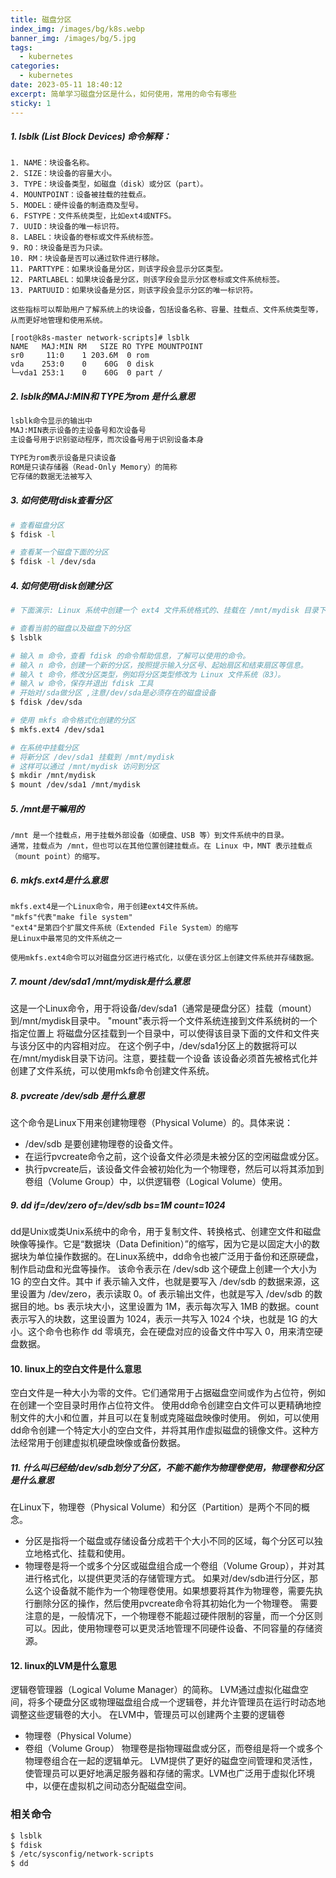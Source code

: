 ```yaml
---
title: 磁盘分区
index_img: /images/bg/k8s.webp
banner_img: /images/bg/5.jpg
tags:
  - kubernetes
categories:
  - kubernetes
date: 2023-05-11 18:40:12
excerpt: 简单学习磁盘分区是什么，如何使用，常用的命令有哪些
sticky: 1
---
```



##### 1. lsblk (List Block Devices) 命令解释：

```
1. NAME：块设备名称。
2. SIZE：块设备的容量大小。
3. TYPE：块设备类型，如磁盘（disk）或分区（part）。
4. MOUNTPOINT：设备被挂载的挂载点。
5. MODEL：硬件设备的制造商及型号。
6. FSTYPE：文件系统类型，比如ext4或NTFS。
7. UUID：块设备的唯一标识符。
8. LABEL：块设备的卷标或文件系统标签。
9. RO：块设备是否为只读。
10. RM：块设备是否可以通过软件进行移除。
11. PARTTYPE：如果块设备是分区，则该字段会显示分区类型。
12. PARTLABEL：如果块设备是分区，则该字段会显示分区卷标或文件系统标签。
13. PARTUUID：如果块设备是分区，则该字段会显示分区的唯一标识符。

这些指标可以帮助用户了解系统上的块设备，包括设备名称、容量、挂载点、文件系统类型等，从而更好地管理和使用系统。

[root@k8s-master network-scripts]# lsblk
NAME   MAJ:MIN RM   SIZE RO TYPE MOUNTPOINT
sr0     11:0    1 203.6M  0 rom  
vda    253:0    0    60G  0 disk 
└─vda1 253:1    0    60G  0 part /
```

##### 2. lsblk的MAJ:MIN和 TYPE为rom 是什么意思

``` txt
lsblk命令显示的输出中
MAJ:MIN表示设备的主设备号和次设备号
主设备号用于识别驱动程序，而次设备号用于识别设备本身

TYPE为rom表示设备是只读设备
ROM是只读存储器（Read-Only Memory）的简称
它存储的数据无法被写入
```

##### 3. 如何使用fdisk查看分区

``` bash
# 查看磁盘分区
$ fdisk -l

# 查看某一个磁盘下面的分区
$ fdisk -l /dev/sda
```

##### 4. 如何使用fdisk创建分区

``` bash
# 下面演示: Linux 系统中创建一个 ext4 文件系统格式的、挂载在 /mnt/mydisk 目录下的分区了

# 查看当前的磁盘以及磁盘下的分区
$ lsblk

# 输入 m 命令，查看 fdisk 的命令帮助信息，了解可以使用的命令。
# 输入 n 命令，创建一个新的分区，按照提示输入分区号、起始扇区和结束扇区等信息。
# 输入 t 命令，修改分区类型，例如将分区类型修改为 Linux 文件系统（83）。
# 输入 w 命令，保存并退出 fdisk 工具
# 开始对/sda做分区 ,注意/dev/sda是必须存在的磁盘设备
$ fdisk /dev/sda

# 使用 mkfs 命令格式化创建的分区
$ mkfs.ext4 /dev/sda1

# 在系统中挂载分区
# 将新分区 /dev/sda1 挂载到 /mnt/mydisk
# 这样可以通过 /mnt/mydisk 访问到分区
$ mkdir /mnt/mydisk
$ mount /dev/sda1 /mnt/mydisk
```

##### 5. /mnt是干嘛用的

```
/mnt 是一个挂载点，用于挂载外部设备（如硬盘、USB 等）到文件系统中的目录。
通常，挂载点为 /mnt，但也可以在其他位置创建挂载点。在 Linux 中，MNT 表示挂载点（mount point）的缩写。
```

##### 6. mkfs.ext4是什么意思

``` 
mkfs.ext4是一个Linux命令，用于创建ext4文件系统。
"mkfs"代表"make file system"
"ext4"是第四个扩展文件系统（Extended File System）的缩写
是Linux中最常见的文件系统之一

使用mkfs.ext4命令可以对磁盘分区进行格式化，以便在该分区上创建文件系统并存储数据。
```


##### 7. mount /dev/sda1 /mnt/mydisk是什么意思

这是一个Linux命令，用于将设备/dev/sda1（通常是硬盘分区）挂载（mount）到/mnt/mydisk目录中。
"mount"表示将一个文件系统连接到文件系统树的一个指定位置上
将磁盘分区挂载到一个目录中，可以使得该目录下面的文件和文件夹与该分区中的内容相对应。
在这个例子中，/dev/sda1分区上的数据将可以在/mnt/mydisk目录下访问。注意，要挂载一个设备
该设备必须首先被格式化并创建了文件系统，可以使用mkfs命令创建文件系统。


##### 8. pvcreate /dev/sdb 是什么意思

这个命令是Linux下用来创建物理卷（Physical Volume）的。具体来说：

- /dev/sdb 是要创建物理卷的设备文件。
- 在运行pvcreate命令之前，这个设备文件必须是未被分区的空闲磁盘或分区。
- 执行pvcreate后，该设备文件会被初始化为一个物理卷，然后可以将其添加到卷组（Volume Group）中，以供逻辑卷（Logical Volume）使用。

##### 9. dd if=/dev/zero of=/dev/sdb bs=1M count=1024

dd是Unix或类Unix系统中的命令，用于复制文件、转换格式、创建空文件和磁盘映像等操作。它是“数据块（Data Definition）”的缩写，因为它是以固定大小的数据块为单位操作数据的。在Linux系统中，dd命令也被广泛用于备份和还原硬盘，制作启动盘和光盘等操作。
该命令表示在 /dev/sdb 这个硬盘上创建一个大小为 1G 的空白文件。其中 if 表示输入文件，也就是要写入 /dev/sdb 的数据来源，这里设置为 /dev/zero，表示读取 0。of 表示输出文件，也就是写入 /dev/sdb 的数据目的地。bs 表示块大小，这里设置为 1M，表示每次写入 1MB 的数据。count 表示写入的块数，这里设置为 1024，表示一共写入 1024 个块，也就是 1G 的大小。这个命令也称作 dd 零填充，会在硬盘对应的设备文件中写入 0，用来清空硬盘数据。

#### 10. linux上的空白文件是什么意思

空白文件是一种大小为零的文件。它们通常用于占据磁盘空间或作为占位符，例如在创建一个空目录时用作占位符文件。
使用dd命令创建空白文件可以更精确地控制文件的大小和位置，并且可以在复制或克隆磁盘映像时使用。
例如，可以使用dd命令创建一个特定大小的空白文件，并将其用作虚拟磁盘的镜像文件。这种方法经常用于创建虚拟机硬盘映像或备份数据。

##### 11. 什么叫已经给/dev/sdb划分了分区，不能不能作为物理卷使用，物理卷和分区是什么意思

在Linux下，物理卷（Physical Volume）和分区（Partition）是两个不同的概念。
- 分区是指将一个磁盘或存储设备分成若干个大小不同的区域，每个分区可以独立地格式化、挂载和使用。
- 物理卷是将一个或多个分区或磁盘组合成一个卷组（Volume Group），并对其进行格式化，以提供更灵活的存储管理方式。
如果对/dev/sdb进行分区，那么这个设备就不能作为一个物理卷使用。如果想要将其作为物理卷，需要先执行删除分区的操作，然后使用pvcreate命令将其初始化为一个物理卷。
需要注意的是，一般情况下，一个物理卷不能超过硬件限制的容量，而一个分区则可以。因此，使用物理卷可以更灵活地管理不同硬件设备、不同容量的存储资源。

#### 12. linux的LVM是什么意思

逻辑卷管理器（Logical Volume Manager）的简称。
LVM通过虚拟化磁盘空间，将多个硬盘分区或物理磁盘组合成一个逻辑卷，并允许管理员在运行时动态地调整这些逻辑卷的大小。
在LVM中，管理员可以创建两个主要的逻辑卷
- 物理卷（Physical Volume）
- 卷组（Volume Group）
物理卷是指物理磁盘或分区，而卷组是将一个或多个物理卷组合在一起的逻辑单元。
LVM提供了更好的磁盘空间管理和灵活性，使管理员可以更好地满足服务器和存储的需求。LVM也广泛用于虚拟化环境中，以便在虚拟机之间动态分配磁盘空间。

### 相关命令

``` bash
$ lsblk
$ fdisk
$ /etc/sysconfig/network-scripts
$ dd
```

